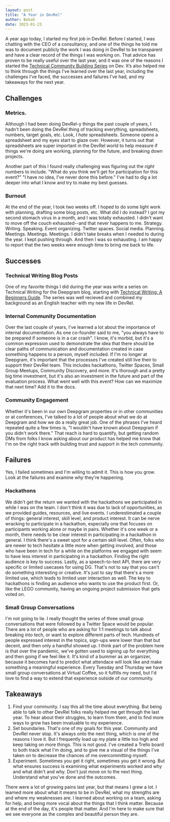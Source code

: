 ```yaml
---
layout: post
title: "A Year in DevRel"
author: Bekah
date: 2023-01-23
---
```


A year ago today, I started my first job in DevRel. Before I started, I was chatting with the CEO of a consultancy, and one of the things he told me was to document publicly the work I was doing in DevRel to be transparent and have a clear record of the things I was working on. That advice has proven to be really useful over the last year, and it was one of the reasons I started the [Technical Community Building Series](https://dev.to/bekahhw/series/19583) on Dev. It’s also helped me to think through the things I’ve learned over the last year, including the challenges I’ve faced, the successes and failures I’ve had, and my takeaways for the next year. 

## Challenges
### Metrics. 
Although I had been doing DevRel-y things the past couple of years, I hadn't been doing the DevRel thing of tracking everything, spreadsheets, numbers, target goals, etc. Look, I _hate_ spreadsheets. Someone opens a spreadsheet and my eyes start to glaze over. However, it turns out that spreadsheets are super important in the DevRel world to help measure if things we're doing are working, planning for the future, and breaking down projects.

Another part of this I found really challenging was figuring out the _right_ numbers to include. "What do you think we'll get for participation for this event?" "I have no idea, I've never done this before." I've had to dig a lot deeper into what I know and try to make my best guesses. 

### Burnout
At the end of the year, I took two weeks off. I hoped to do some light work with planning, drafting some blog posts, etc. What did I do instead? I got my second stomach virus in a month, and I was totally exhausted. I didn't want to move off the couch exhausted--and that never happens to me. Strategy. Writing. Speaking. Event organizing. Twitter spaces. Social media. Planning. Meetings. Meetings. Meetings. I didn't take breaks when I needed to during the year. I kept pushing through. And then I was so exhausting. I am happy to report that the two weeks were enough time to bring me back to life.

## Successes
### Technical Writing Blog Posts
One of my favorite things I did during the year was write a series on Technical Writing for the Deepgram blog, starting with [Technical Writing: A Beginners Guide](https://blog.deepgram.com/technical-writing-a-beginners-guide/). The series was well recieved and combined my background as an English teacher with my new life in DevRel. 

### Internal Community Documentation
Over the last couple of years, I've learned a lot about the importance of internal documentation. As one co-founder said to me, "you always have to be prepared if someone is in a car crash". I know, it's morbid, but it's a common expression used to demonstrate the idea that there should be clear paths of communication and documentation created in case something happens to a person, myself included. If I'm no longer at Deepgram, it's important that the processes I've created still live their to support their DevRel team. This includes hackathons, Twitter Spaces, Small Group Meetups, Community Discovery, and more. It's thorough and a pretty big time investment, but it's also an investment in the future and part of the evaluation process. What went well with this event? How can we maximize that next time? Add it to the docs.

### Community Engagement
Whether it's been in our own Deepgram properties or in other communities or at conferences, I've talked to a lot of people about what we do at Deepgram and how we do a really great job. One of the phrases I've heard repeated quite a few times is, "I wouldn't have known about Deepgram if you didn't work there." That reach is hard to quantify, but getting random DMs from folks I know asking about our product has helped me know that I'm on the right track with building trust and support in the tech community.

## Failures
Yes, I failed sometimes and I'm willing to admit it. This is how you grow. Look at the failures and examine _why_ they're happening.

### Hackathons
We didn't get the return we wanted with the hackathons we participated in while I was on the team. I don't think it was due to lack of opportunities, as we provided guides, resources, and live events. I underestimated a couple of things: general interest, skill level, and product interest. It can be nerve wracking to participate in a hackathon, especially one that focuses on participants working alone or maybe in pairs. Whether it's one week or a month, there needs to be clear interest in participating in a hackathon in general. I think there's a sweet spot for a certain skill level. Often, folks who are newer to tech hesitate a little more when getting involved, and those who have been in tech for a while on the platforms we engaged with seem to have less interest in participating in a hackathon. Finding the right audience is key to success. Lastly, as a speech-to-text API, there are very specific or limited usecases for using DG. That's not to say that you can't do something interesting or creative. It's just to say that there's a more limited use, which leads to limited user interaction as well. The key to hackathons is finding an audience who wants to use the product first. Or, like the LEGO community, having an ongoing project submission that gets voted on.

### Small Group Conversations
I'm not going to lie. I really thought the series of three small group conversations that were followed by a Twitter Space would be popular. There are a lot of people who are asking for 1:1 meetings to talk about breaking into tech, or want to explore different parts of tech. Hundreds of people expressed interest in the topics, sign-ups were lower than that but decent, and then only a handful showed up. I think part of the problem here is that over the pandemic, we've gotten used to signing up for everything and then going if we feel like it. It's kind of a bummer as an organizer, because it becomes hard to predict what attendace will look like and make something a meaningful experience. Every Tuesday and Thursday we have small group conversations at Virtual Coffee, so it fulfills my need, but I'd love to find a way to extend that experience outside of our community.

## Takeaways
1. Find your community. I say this all the time about everything. But being able to talk to other DevRel folks really helped me get through the last year. To hear about their struggles, to learn from them, and to find more ways to grow has been invaluable to my experience.
2. Set boundaries. That's one of my goals for this year. Community and DevRel never stop. It's always onto the next thing, which is one of the reasons I love it. But I frequently load up my plate a little too high and keep taking on more things. This is not good. I've created a Trello board to both track what I'm doing, and to give me a visual of the things I've taken on to decrease the chances of me overcommitting myself.
3. Experiment. Sometimes you get it right, sometimes you get it wrong. But what ensures success is examining what experiments worked and why and what didn't and why. Don't just move on to the next thing. Understand what you've done and the outcomes. 

There were a lot of growing pains last year, but that means I grew a lot. I learned more about what it means to be in DevRel, what my strengths are and where my weaknesses are. I learned about working on a team, asking for help, and being more vocal about the things that I think matter. Because at the end of the day, it's people that matter. And I'm here to make sure that we see everyone as the complex and beautiful person they are.
